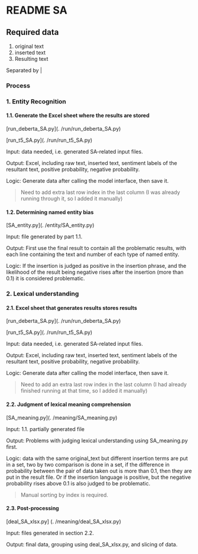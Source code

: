 # README SA

## Required data

1. original text
2. inserted text
3. Resulting text

Separated by |

### Process

### 1. Entity Recognition

#### 1.1. Generate the Excel sheet where the results are stored

[run_deberta_SA.py](. /run/run_deberta_SA.py)

[run_t5_SA.py](. /run/run_t5_SA.py)

Input: data needed, i.e. generated SA-related input files.

Output: Excel, including raw text, inserted text, sentiment labels of the resultant text, positive probability, negative probability.

Logic: Generate data after calling the model interface, then save it.

> Need to add extra last row index in the last column (I was already running through it, so I added it manually)

#### 1.2. Determining named entity bias

[SA_entity.py](. /entity/SA_entity.py)

Input: file generated by part 1.1.

Output: First use the final result to contain all the problematic results, with each line containing the text and number of each type of named entity.

Logic: If the insertion is judged as positive in the insertion phrase, and the likelihood of the result being negative rises after the insertion (more than 0.1) it is considered problematic.

### 2. Lexical understanding

#### 2.1. Excel sheet that generates results stores results

[run_deberta_SA.py](. /run/run_deberta_SA.py)

[run_t5_SA.py](. /run/run_t5_SA.py)

Input: data needed, i.e. generated SA-related input files.

Output: Excel, including raw text, inserted text, sentiment labels of the resultant text, positive probability, negative probability.

Logic: Generate data after calling the model interface, then save it.

> Need to add an extra last row index in the last column (I had already finished running at that time, so I added it manually)

#### 2.2. Judgment of lexical meaning comprehension

[SA_meaning.py](. /meaning/SA_meaning.py)

Input: 1.1. partially generated file

Output: Problems with judging lexical understanding using SA_meaning.py first.

Logic: data with the same original_text but different insertion terms are put in a set, two by two comparison is done in a set, if the difference in probability between the pair of data taken out is more than 0.1, then they are put in the result file. Or if the insertion language is positive, but the negative probability rises above 0.1 is also judged to be problematic.

> Manual sorting by index is required.

#### 2.3. Post-processing

[deal_SA_xlsx.py] (. /meaning/deal_SA_xlsx.py)

Input: files generated in section 2.2.

Output: final data, grouping using deal_SA_xlsx.py, and slicing of data.
